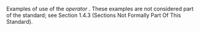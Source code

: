  

Examples of use of the *operator* . These examples are not considered part of the standard; see Section 1.4.3 (Sections Not Formally Part Of This Standard). 

